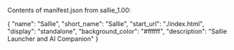 Contents of manifest.json from sallie_1.00:

{
  "name": "Sallie",
  "short_name": "Sallie",
  "start_url": "./index.html",
  "display": "standalone",
  "background_color": "#ffffff",
  "description": "Sallie Launcher and AI Companion"
}

